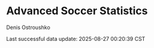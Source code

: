 # Advanced Soccer Statistics
Denis Ostroushko

<!-- gfm -->

Last successful data update: 2025-08-27 00:20:39 CST
